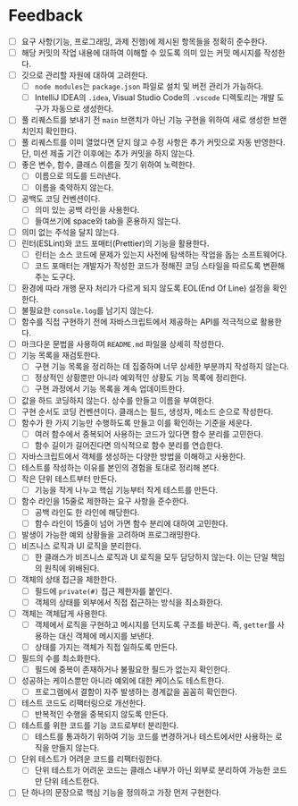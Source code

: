# Feedback

- [ ] 요구 사항(기능, 프로그래밍, 과제 진행)에 제시된 항목들을 정확히 준수한다.
- [ ] 해당 커밋의 작업 내용에 대하여 이해할 수 있도록 의미 있는 커밋 메시지를 작성한다.
- [ ] 깃으로 관리할 자원에 대하여 고려한다.
  - [ ] `node modules`는 `package.json` 파일로 설치 및 버전 관리가 가능하다.
  - [ ] IntelliJ IDEA의 `.idea`, Visual Studio Code의 `.vscode` 디렉토리는 개발 도구가 자동으로 생성한다.
- [ ] 풀 리퀘스트를 보내기 전 `main` 브랜치가 아닌 기능 구현을 위하여 새로 생성한 브랜치인지 확인한다.
- [ ] 풀 리퀘스트를 이미 열었다면 닫지 않고 수정 사항은 추가 커밋으로 자동 반영한다. 단, 미션 제출 기간 이후에는 추가 커밋을 하지 않는다.
- [ ] 좋은 변수, 함수, 클래스 이름을 짓기 위하여 노력한다.
  - [ ] 이름으로 의도를 드러낸다.
  - [ ] 이름을 축약하지 않는다.
- [ ] 공백도 코딩 컨벤션이다.
  - [ ] 의미 있는 공백 라인을 사용한다.
  - [ ] 들여쓰기에 space와 tab을 혼용하지 않는다.
- [ ] 의미 없는 주석을 달지 않는다.
- [ ] 린터(ESLint)와 코드 포매터(Prettier)의 기능을 활용한다.
  - [ ] 린터는 소스 코드에 문제가 있는지 사전에 탐색하는 작업을 돕는 소프트웨어다.
  - [ ] 코드 포매터는 개발자가 작성한 코드가 정해진 코딩 스타일을 따르도록 변환해 주는 도구다.
- [ ] 환경에 따라 개행 문자 처리가 다르게 되지 않도록 EOL(End Of Line) 설정을 확인한다.
- [ ] 불필요한 `console.log`를 남기지 않는다.
- [ ] 함수를 직접 구현하기 전에 자바스크립트에서 제공하는 API를 적극적으로 활용한다.
- [ ] 마크다운 문법을 사용하여 `README.md` 파일을 상세히 작성한다.
- [ ] 기능 목록을 재검토한다.
  - [ ] 구현 기능 목록을 정리하는 데 집중하며 너무 상세한 부분까지 작성하지 않는다.
  - [ ] 정상적인 상황뿐만 아니라 예외적인 상황도 기능 목록에 정리한다.
  - [ ] 구현 과정에서 기능 목록을 계속 업데이트한다.
- [ ] 값을 하드 코딩하지 않는다. 상수를 만들고 이름을 부여한다.
- [ ] 구현 순서도 코딩 컨벤션이다. 클래스는 필드, 생성자, 메소드 순으로 작성한다.
- [ ] 함수가 한 가지 기능만 수행하도록 만들고 이를 확인하는 기준을 세운다.
  - [ ] 여러 함수에서 중복되어 사용하는 코드가 있다면 함수 분리를 고민한다.
  - [ ] 함수 길이가 길어진다면 의식적으로 함수 분리를 연습한다.
- [ ] 자바스크립트에서 객체를 생성하는 다양한 방법을 이해하고 사용한다.
- [ ] 테스트를 작성하는 이유를 본인의 경험을 토대로 정리해 본다.
- [ ] 작은 단위 테스트부터 만든다.
  - [ ] 기능을 작게 나누고 핵심 기능부터 작게 테스트를 만든다.
- [ ] 함수 라인을 15줄로 제한하는 요구 사항을 준수한다.
  - [ ] 공백 라인도 한 라인에 해당한다.
  - [ ] 함수 라인이 15줄이 넘어 가면 함수 분리에 대하여 고민한다.
- [ ] 발생이 가능한 예외 상황들을 고려하며 프로그래밍한다.
- [ ] 비즈니스 로직과 UI 로직을 분리한다.
  - [ ] 한 클래스가 비즈니스 로직과 UI 로직을 모두 담당하지 않는다. 이는 단일 책임의 원칙에 위배된다.
- [ ] 객체의 상태 접근을 제한한다.
  - [ ] 필드에 `private(#)` 접근 제한자를 붙인다.
  - [ ] 객체의 상태를 외부에서 직접 접근하는 방식을 최소화한다.
- [ ] 객체는 객체답게 사용한다.
  - [ ] 객체에서 로직을 구현하고 메시지를 던지도록 구조를 바꾼다. 즉, `getter`를 사용하는 대신 객체에 메시지를 보낸다.
  - [ ] 상태를 가지는 객체가 직접 일하도록 만든다.
- [ ] 필드의 수를 최소화한다.
  - [ ] 필드에 중복이 존재하거나 불필요한 필드가 없는지 확인한다.
- [ ] 성공하는 케이스뿐만 아니라 예외에 대한 케이스도 테스트한다.
  - [ ] 프로그램에서 결함이 자주 발생하는 경계값을 꼼꼼히 확인한다.
- [ ] 테스트 코드도 리팩터링으로 개선한다.
  - [ ] 반복적인 수행을 중복되지 않도록 만든다.
- [ ] 테스트를 위한 코드를 기능 코드로부터 분리한다.
  - [ ] 테스트를 통과하기 위하여 기능 코드를 변경하거나 테스트에서만 사용하는 로직을 만들지 않는다.
- [ ] 단위 테스트가 어려운 코드를 리팩터링한다.
  - [ ] 단위 테스트가 어려운 코드는 클래스 내부가 아닌 외부로 분리하여 가능한 코드만 단위 테스트한다.
- [ ] 단 하나의 문장으로 핵심 기능을 정의하고 가장 먼저 구현한다.
